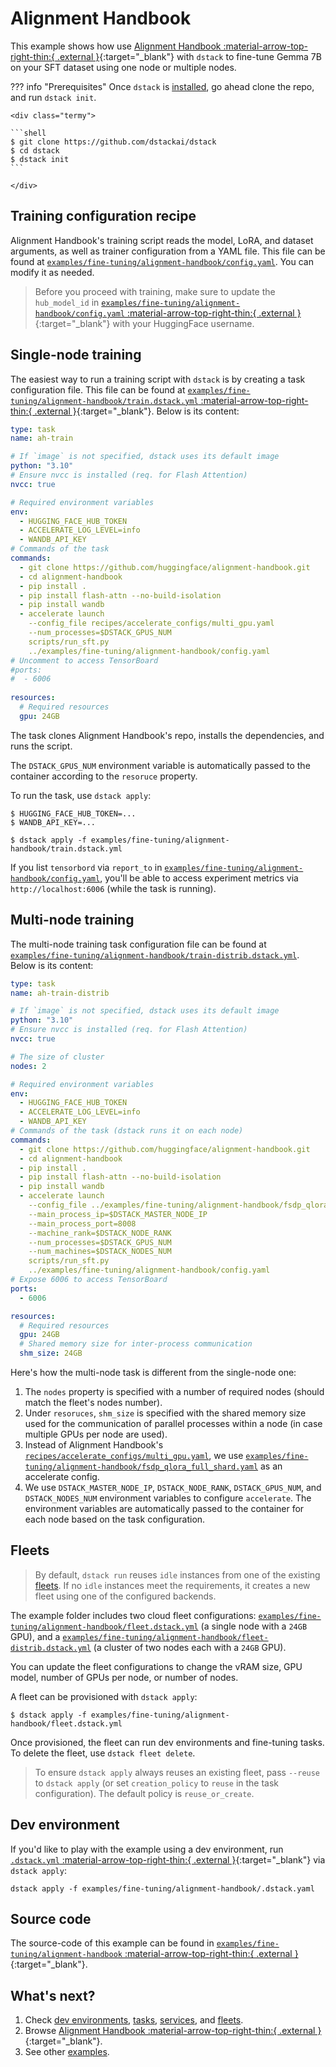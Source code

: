 # Alignment Handbook

This example shows how use [Alignment Handbook :material-arrow-top-right-thin:{ .external }](https://github.com/huggingface/alignment-handbook){:target="_blank"} with `dstack` to 
fine-tune Gemma 7B on your SFT dataset using one node or multiple nodes. 

??? info "Prerequisites"
    Once `dstack` is [installed](https://dstack.ai/docs/installation), go ahead clone the repo, and run `dstack init`.

    <div class="termy">
 
    ```shell
    $ git clone https://github.com/dstackai/dstack
    $ cd dstack
    $ dstack init
    ```
 
    </div>

## Training configuration recipe

Alignment Handbook's training script reads the model, LoRA, and dataset arguments, as well
as trainer configuration from a YAML file.
This file can be found at [`examples/fine-tuning/alignment-handbook/config.yaml`](https://github.com/dstackai/dstack/blob/master/examples/fine-tuning/alignment-handbook/config.yaml).
You can modify it as needed.

> Before you proceed with training, make sure to update the `hub_model_id` in
> [`examples/fine-tuning/alignment-handbook/config.yaml` :material-arrow-top-right-thin:{ .external }](https://github.com/dstackai/dstack/blob/master/examples/fine-tuning/alignment-handbook/config.yaml){:target="_blank"}
> with your HuggingFace username.

## Single-node training

The easiest way to run a training script with `dstack` is by creating a task configuration file.
This file can be found at [`examples/fine-tuning/alignment-handbook/train.dstack.yml` :material-arrow-top-right-thin:{ .external }](https://github.com/dstackai/dstack/blob/master/examples/fine-tuning/alignment-handbook/train.dstack.yml){:target="_blank"}. 
Below is its content: 

```yaml
type: task
name: ah-train

# If `image` is not specified, dstack uses its default image
python: "3.10"
# Ensure nvcc is installed (req. for Flash Attention) 
nvcc: true

# Required environment variables
env:
  - HUGGING_FACE_HUB_TOKEN
  - ACCELERATE_LOG_LEVEL=info
  - WANDB_API_KEY
# Commands of the task
commands:
  - git clone https://github.com/huggingface/alignment-handbook.git
  - cd alignment-handbook
  - pip install .
  - pip install flash-attn --no-build-isolation
  - pip install wandb
  - accelerate launch
    --config_file recipes/accelerate_configs/multi_gpu.yaml
    --num_processes=$DSTACK_GPUS_NUM
    scripts/run_sft.py
    ../examples/fine-tuning/alignment-handbook/config.yaml
# Uncomment to access TensorBoard
#ports:
#  - 6006
  
resources:
  # Required resources
  gpu: 24GB
```

The task clones Alignment Handbook's repo, installs the dependencies,
and runs the script.

The `DSTACK_GPUS_NUM` environment variable is automatically passed to the container
according to the `resoruce` property.

To run the task, use `dstack apply`:

<div class="termy">

```shell
$ HUGGING_FACE_HUB_TOKEN=...
$ WANDB_API_KEY=...

$ dstack apply -f examples/fine-tuning/alignment-handbook/train.dstack.yml
```

</div>

If you list `tensorbord` via `report_to` in [`examples/fine-tuning/alignment-handbook/config.yaml`](https://github.com/dstackai/dstack/blob/master/examples/fine-tuning/alignment-handbook/config.yaml),
you'll be able to access experiment metrics via `http://localhost:6006` (while the task is running).

## Multi-node training

The multi-node training task configuration file can be found at [`examples/fine-tuning/alignment-handbook/train-distrib.dstack.yml`](https://github.com/dstackai/dstack/blob/master/examples/fine-tuning/alignment-handbook/train-distrib.dstack.yml).
Below is its content:

```yaml
type: task
name: ah-train-distrib

# If `image` is not specified, dstack uses its default image
python: "3.10"
# Ensure nvcc is installed (req. for Flash Attention) 
nvcc: true

# The size of cluster
nodes: 2

# Required environment variables
env:
  - HUGGING_FACE_HUB_TOKEN
  - ACCELERATE_LOG_LEVEL=info
  - WANDB_API_KEY
# Commands of the task (dstack runs it on each node)
commands:
  - git clone https://github.com/huggingface/alignment-handbook.git
  - cd alignment-handbook
  - pip install .
  - pip install flash-attn --no-build-isolation
  - pip install wandb
  - accelerate launch
    --config_file ../examples/fine-tuning/alignment-handbook/fsdp_qlora_full_shard.yaml
    --main_process_ip=$DSTACK_MASTER_NODE_IP
    --main_process_port=8008
    --machine_rank=$DSTACK_NODE_RANK
    --num_processes=$DSTACK_GPUS_NUM
    --num_machines=$DSTACK_NODES_NUM
    scripts/run_sft.py 
    ../examples/fine-tuning/alignment-handbook/config.yaml
# Expose 6006 to access TensorBoard
ports:
  - 6006

resources:
  # Required resources
  gpu: 24GB
  # Shared memory size for inter-process communication
  shm_size: 24GB
```

Here's how the multi-node task is different from the single-node one:

1. The `nodes` property is specified with a number of required nodes (should match the fleet's nodes number).
2. Under `resoruces`, `shm_size` is specified with the shared memory size used for the communication of parallel
   processes within a node (in case multiple GPUs per node are used).
3. Instead of Alignment Handbook's [`recipes/accelerate_configs/multi_gpu.yaml`](https://github.com/huggingface/alignment-handbook/blob/main/recipes/accelerate_configs/multi_gpu.yaml), we use [`examples/fine-tuning/alignment-handbook/fsdp_qlora_full_shard.yaml`](https://github.com/dstackai/dstack/blob/master/examples/fine-tuning/alignment-handbook/fsdp_qlora_full_shard.yaml) as an accelerate config.
4. We use `DSTACK_MASTER_NODE_IP`, `DSTACK_NODE_RANK`, `DSTACK_GPUS_NUM`, and `DSTACK_NODES_NUM` environment variables to
   configure `accelerate`. The environment variables are automatically passed
   to the container for each node based on the task configuration.

## Fleets

> By default, `dstack run` reuses `idle` instances from one of the existing [fleets](https://dstack.ai/docs/fleets). 
If no `idle` instances meet the requirements, it creates a new fleet using one of the configured backends.

The example folder includes two cloud fleet configurations: [`examples/fine-tuning/alignment-handbook/fleet.dstack.yml`](https://github.com/dstackai/dstack/blob/master/examples/fine-tuning/alignment-handbook/fleet.dstack.yml) (a single node with a `24GB` GPU),
and a [`examples/fine-tuning/alignment-handbook/fleet-distrib.dstack.yml`](https://github.com/dstackai/dstack/blob/master/examples/fine-tuning/alignment-handbook/fleet-distrib.dstack.yml) (a cluster of two nodes each with a `24GB` GPU).

You can update the fleet configurations to change the vRAM size, GPU model, number of GPUs per node, or number of nodes. 

A fleet can be provisioned with `dstack apply`:

<div class="termy">

```shell
$ dstack apply -f examples/fine-tuning/alignment-handbook/fleet.dstack.yml
```

</div>

Once provisioned, the fleet can run dev environments and fine-tuning tasks.
To delete the fleet, use `dstack fleet delete`.

> To ensure `dstack apply` always reuses an existing fleet,
pass `--reuse` to `dstack apply` (or set `creation_policy` to `reuse` in the task configuration).
The default policy is `reuse_or_create`.

## Dev environment

If you'd like to play with the example using a dev environment, run
[`.dstack.yml` :material-arrow-top-right-thin:{ .external }](https://github.com/dstackai/dstack/examples/fine-tuning/alignment-handbook/.dstack.yml){:target="_blank"} via `dstack apply`:

<div class="termy">

```shell
dstack apply -f examples/fine-tuning/alignment-handbook/.dstack.yaml 
```

</div>

## Source code

The source-code of this example can be found in [`examples/fine-tuning/alignment-handbook` :material-arrow-top-right-thin:{ .external }](https://github.com/dstackai/dstack/blob/master/examples/fine-tuning/alignment-handbook){:target="_blank"}.

## What's next?

1. Check [dev environments](https://dstack.ai/docs/dev-environments), [tasks](https://dstack.ai/docs/tasks),
   [services](https://dstack.ai/docs/services), and [fleets](https://dstack.ai/docs/concepts/fleets).
2. Browse [Alignment Handbook :material-arrow-top-right-thin:{ .external }](https://github.com/huggingface/alignment-handbook){:target="_blank"}.
3. See other [examples](/examples).